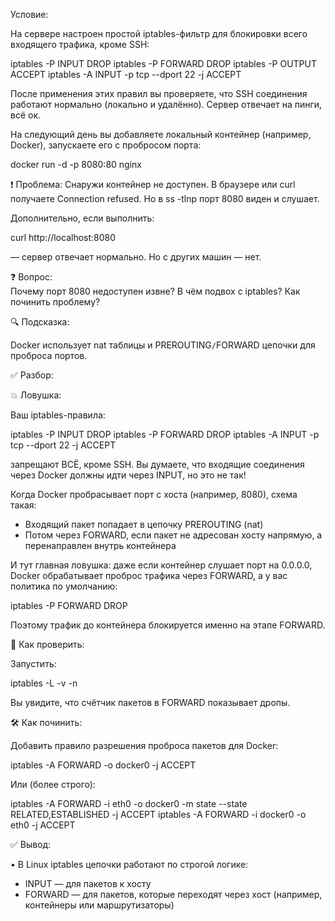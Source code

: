 Условие:

На сервере настроен простой iptables-фильтр для блокировки всего входящего трафика, кроме SSH:


iptables -P INPUT DROP
iptables -P FORWARD DROP
iptables -P OUTPUT ACCEPT
iptables -A INPUT -p tcp --dport 22 -j ACCEPT


После применения этих правил вы проверяете, что SSH соединения работают нормально (локально и удалённо). Сервер отвечает на пинги, всё ок.

На следующий день вы добавляете локальный контейнер (например, Docker), запускаете его с пробросом порта:


docker run -d -p 8080:80 nginx


❗️ Проблема: Снаружи контейнер не доступен. В браузере или curl получаете Connection refused. Но в ss -tlnp порт 8080 виден и слушает.

Дополнительно, если выполнить:


curl http://localhost:8080


— сервер отвечает нормально. Но с других машин — нет.

❓ Вопрос:  
Почему порт 8080 недоступен извне? В чём подвох с iptables? Как починить проблему?

🔍 Подсказка:

Docker использует nat таблицы и PREROUTING`/`FORWARD цепочки для проброса портов.


✅ Разбор:

💥 Ловушка:

Ваш iptables-правила:


iptables -P INPUT DROP
iptables -P FORWARD DROP
iptables -A INPUT -p tcp --dport 22 -j ACCEPT


запрещают ВСЁ, кроме SSH. Вы думаете, что входящие соединения через Docker должны идти через INPUT, но это не так!

Когда Docker пробрасывает порт с хоста (например, 8080), схема такая:

- Входящий пакет попадает в цепочку PREROUTING (nat)  
- Потом через FORWARD, если пакет не адресован хосту напрямую, а перенаправлен внутрь контейнера

И тут главная ловушка: даже если контейнер слушает порт на 0.0.0.0, Docker обрабатывает проброс трафика через FORWARD, а у вас политика по умолчанию:


iptables -P FORWARD DROP


Поэтому трафик до контейнера блокируется именно на этапе FORWARD.

🔧 Как проверить:

Запустить:


iptables -L -v -n


Вы увидите, что счётчик пакетов в FORWARD показывает дропы.

🛠 Как починить:

Добавить правило разрешения проброса пакетов для Docker:


iptables -A FORWARD -o docker0 -j ACCEPT


Или (более строго):


iptables -A FORWARD -i eth0 -o docker0 -m state --state RELATED,ESTABLISHED -j ACCEPT
iptables -A FORWARD -i docker0 -o eth0 -j ACCEPT


✅ Вывод:

• В Linux iptables цепочки работают по строгой логике:  
  - INPUT — для пакетов к хосту  
  - FORWARD — для пакетов, которые переходят через хост (например, контейнеры или маршрутизаторы)